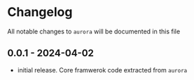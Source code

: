 # Changelog

All notable changes to `aurora` will be documented in this file

## 0.0.1 - 2024-04-02

- initial release. Core framwerok code extracted from `aurora`
